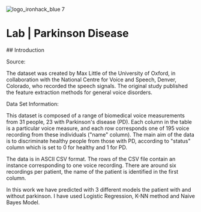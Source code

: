 ![logo_ironhack_blue 7](https://user-images.githubusercontent.com/23629340/40541063-a07a0a8a-601a-11e8-91b5-2f13e4e6b441.png)

# Lab | Parkinson Disease

## Introduction

Source:

The dataset was created by Max Little of the University of Oxford, in collaboration with the National Centre for Voice and Speech, Denver, Colorado, who recorded the speech signals. The original study published the feature extraction methods for general voice disorders.


Data Set Information:

This dataset is composed of a range of biomedical voice measurements from 31 people, 23 with Parkinson's disease (PD). Each column in the table is a particular voice measure, and each row corresponds one of 195 voice recording from these individuals ("name" column). The main aim of the data is to discriminate healthy people from those with PD, according to "status" column which is set to 0 for healthy and 1 for PD.

The data is in ASCII CSV format. The rows of the CSV file contain an instance corresponding to one voice recording. There are around six recordings per patient, the name of the patient is identified in the first column.


In this work we have predicted with 3 different models the patient with and without parkinson. I have used Logistic Regression, K-NN method and Naive Bayes Model.


